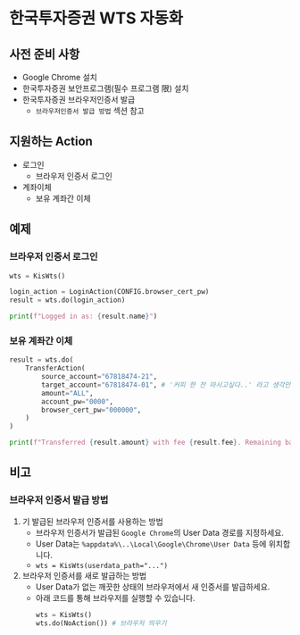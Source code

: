 # 한국투자증권 WTS 자동화

## 사전 준비 사항
* Google Chrome 설치
* 한국투자증권 보안프로그램(필수 프로그램 限) 설치
* 한국투자증권 브라우저인증서 발급
    * `브라우저인증서 발급 방법` 섹션 참고

## 지원하는 Action
* 로그인
    * 브라우저 인증서 로그인
* 계좌이체
    * 보유 계좌간 이체

## 예제
### 브라우저 인증서 로그인
```python
wts = KisWts()

login_action = LoginAction(CONFIG.browser_cert_pw)
result = wts.do(login_action)

print(f"Logged in as: {result.name}")
```

### 보유 계좌간 이체
```python
result = wts.do(
    TransferAction(
        source_account="67818474-21",
        target_account="67818474-01", # '커피 한 잔 마시고싶다..' 라고 생각만 해보는 중 :)
        amount="ALL",
        account_pw="0000",
        browser_cert_pw="000000",
    )
)

print(f"Transferred {result.amount} with fee {result.fee}. Remaining balance: {result.balance}")
```

## 비고
### 브라우저 인증서 발급 방법
1. 기 발급된 브라우저 인증서를 사용하는 방법
    * 브라우저 인증서가 발급된 `Google Chrome`의 User Data 경로를 지정하세요.
    * User Data는 `%appdata%\..\Local\Google\Chrome\User Data` 등에 위치합니다.
    * `wts = KisWts(userdata_path="...")`
1. 브라우저 인증서를 새로 발급하는 방법
    * User Data가 없는 깨끗한 상태의 브라우저에서 새 인증서를 발급하세요.
    * 아래 코드를 통해 브라우저를 실행할 수 있습니다.
        ```python
        wts = KisWts()
        wts.do(NoAction()) # 브라우저 띄우기
        ```
